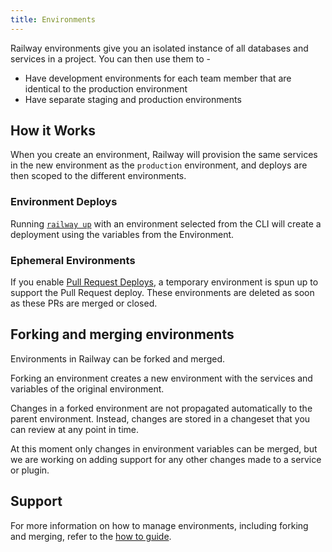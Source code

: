 ```yaml
---
title: Environments
---
```


Railway environments give you an isolated instance of all databases and services in a project.  You can then use them to -

- Have development environments for each team member that are identical to the
  production environment
- Have separate staging and production environments

## How it Works

When you create an environment, Railway will provision the same services in the new environment as the `production` environment, and deploys are then scoped to the different environments.

### Environment Deploys

Running [`railway up`](/reference/cli-api#up) with an environment selected from the CLI will create a deployment using the variables from the Environment.

### Ephemeral Environments

If you enable [Pull Request Deploys](/how-to/setup-environments#enable-pr-environments), a temporary environment is spun up to support the Pull Request deploy. These environments are deleted as soon as these PRs are merged or closed.

## Forking and merging environments

Environments in Railway can be forked and merged. 

Forking an environment creates a new environment with the services and variables of the original environment.

Changes in a forked environment are not propagated automatically to the parent environment. Instead, changes are stored in a changeset that you can review at any point in time.

At this moment only changes in environment variables can be merged, but we are working on adding support for any other changes made to a service or plugin.

## Support

For more information on how to manage environments, including forking and merging, refer to the [how to guide](/how-to/setup-environments).